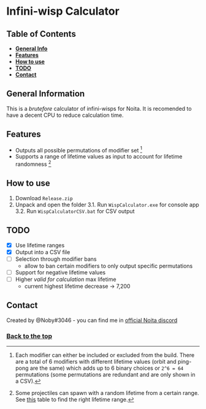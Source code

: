 # Infini-wisp Calculator

## Table of Contents

* [**General Info**](#general-information)
* [**Features**](#features)
* [**How to use**](#how-to-use)
* [**TODO**](#todo)
* [**Contact**](#contact)

## General Information

This is a *brutefore* calculator of infini-wisps for Noita. 
It is recomended to have a decent CPU to reduce calculation time.

## Features
- Outputs all possible permutations of modifier set [^1]
- Supports a range of lifetime values as input to account 
for lifetime randomness [^2]

## How to use

1. Download `Release.zip`
2. Unpack and open the folder
3.1. Run `WispCalculator.exe` for console app
3.2. Run `WispCalculatorCSV.bat` for CSV output
## TODO
- [x] Use lifetime ranges
- [x] Output into a CSV file
- [ ] Selection through modifier bans
    - allow to ban certain modifiers to only output specific permutations
- [ ] Support for negative lifetime values
- [ ] Higher *valid for calculation* max lifetime 
    - current highest lifetime decrease -> 7,200

## Contact
Created by @Noby#3046 - you can find me in [official Noita discord](https://discord.gg/noita)


### [Back to the top](#infini-wisp-calculator) 

[^1]: Each modifier can either be included or excluded from the build. 
There are a total of 6 modifiers with different lifetime values 
(orbit and ping-pong are the same)
which adds up to 6 binary choices or `2^6 = 64` permutations 
(some permutations are redundant and are only shown in a CSV).

[^2]: Some projectiles can spawn with a random lifetime from a certain range. 
See [this](https://noita.wiki.gg/wiki/Guide_To_Infinite_Lifetime_Spells#Table_of_spells) 
table to find the right lifetime range.
